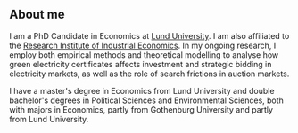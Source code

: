 

## About me
I am a PhD Candidate in Economics at <a href='https://portal.research.lu.se/sv/persons/kajsa-ganhammar' target='_blank'>Lund University</a>. I am also affiliated to the <a href='https://www.ifn.se/forskare/doktorander/kajsa-ganhammar/' target='_blank'>Research Institute of Industrial Economics</a>. In my ongoing research, I employ both empirical methods and theoretical modelling to analyse how green electricity certificates affects investment and strategic bidding in electricity markets, as well as the role of search frictions in auction markets.  

I have a master's degree in Economics from Lund University and double bachelor's degrees in Political Sciences and Environmental Sciences, both with majors in Economics, partly from Gothenburg University and partly from Lund University. 




